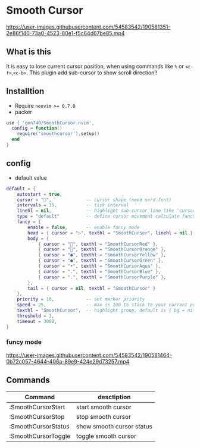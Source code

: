 # Smooth Cursor
https://user-images.githubusercontent.com/54583542/190581351-2e86f140-73a0-4523-80e1-f5c64d67be85.mp4


## What is this
It is easy to lose current cursor position, when using commands like `%` or `<c-f>`,`<c-b>`.
This plugin add sub-cursor to show scroll direction!!

## Installtion
- Require `neovim >= 0.7.0`
- packer
```lua
use { 'gen740/SmoothCursor.nvim',
  config = function()
    require('smoothcursor').setup()
  end
}
```

## config
- default value
```lua
default = {
    autostart = true,
    cursor = "",             -- cursor shape (need nerd font)
    intervals = 35,           -- tick interval
    linehl = nil,             -- highlight sub-cursor line like 'cursorline', "CursorLine" recommended
    type = "default"          -- define cursor movement calculate function, "default" or "exp" (exponential).
    fancy = {
        enable = false,       -- enable fancy mode
        head = { cursor = "▷", texthl = "SmoothCursor", linehl = nil },
        body = {
            { cursor = "", texthl = "SmoothCursorRed" },
            { cursor = "", texthl = "SmoothCursorOrange" },
            { cursor = "●", texthl = "SmoothCursorYellow" },
            { cursor = "●", texthl = "SmoothCursorGreen" },
            { cursor = "•", texthl = "SmoothCursorAqua" },
            { cursor = ".", texthl = "SmoothCursorBlue" },
            { cursor = ".", texthl = "SmoothCursorPurple" },
        },
        tail = { cursor = nil, texthl = "SmoothCursor" }
    },
    priority = 10,            -- set marker priority
    speed = 25,               -- max is 100 to stick to your current position
    texthl = "SmoothCursor",  -- highlight group, default is { bg = nil, fg = "#FFD400" }
    threshold = 3,
    timeout = 3000,
}
```

### funcy mode
https://user-images.githubusercontent.com/54583542/190581464-0b72c057-4644-406a-89e9-424e29d73257.mp4


## Commands
| Command             | desctiption               |
| -------------       | -------------             |
| :SmoothCursorStart  | start smooth cursor       |
| :SmoothCursorStop   | stop smooth cursor        |
| :SmoothCursorStatus | show smooth cursor status |
| :SmoothCursorToggle | toggle smooth cursor      |
